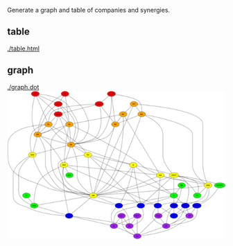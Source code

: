 Generate a graph and table of companies and synergies.

## table
[./table.html](./table.html)

## graph
[./graph.dot](./graph.dot)
![](./images/graph_companies.jpg)

